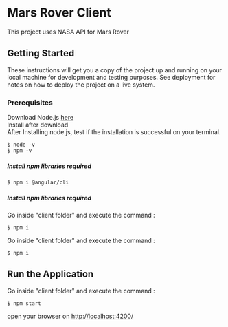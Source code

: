 
# Mars Rover Client

This project uses NASA API for Mars Rover

## Getting Started

These instructions will get you a copy of the project up and running on your local machine for development and testing purposes. See deployment for notes on how to deploy the project on a live system.

### Prerequisites

Download Node.js [here](https://nodejs.org/en/download/)
<br />
Install after download
<br />
After Installing node.js, test if the installation is successful on your terminal.

```
$ node -v
$ npm -v
```

##### Install npm libraries required

```
$ npm i @angular/cli
```

##### Install npm libraries required

Go inside "client folder" and execute the command :

```
$ npm i
```

Go inside "client folder" and execute the command :

```
$ npm i
```

## Run the Application

Go inside "client folder" and execute the command :

```
$ npm start
```

open your browser on [http://localhost:4200/](http://localhost:4200/)
